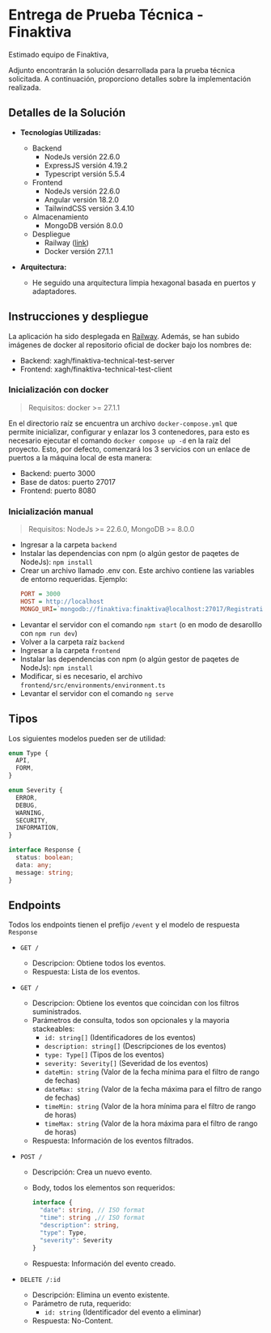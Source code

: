 # Entrega de Prueba Técnica - Finaktiva

Estimado equipo de Finaktiva,

Adjunto encontrarán la solución desarrollada para la prueba técnica solicitada. A continuación, proporciono
detalles sobre la implementación realizada.

## Detalles de la Solución

- **Tecnologías Utilizadas:**

  - Backend
    - NodeJs versión 22.6.0
    - ExpressJS versión 4.19.2
    - Typescript versión 5.5.4
  - Frontend
    - NodeJs versión 22.6.0
    - Angular versión 18.2.0
    - TailwindCSS versión 3.4.10
  - Almacenamiento
    - MongoDB versión 8.0.0
  - Despliegue
    - Railway ([link](https://client-production-0c7b.up.railway.app/))
    - Docker versión 27.1.1

- **Arquitectura:**
  - He seguido una arquitectura limpia hexagonal basada en puertos y adaptadores.

## Instrucciones y despliegue

La aplicación ha sido desplegada en [Railway](https://client-production-0c7b.up.railway.app/).
Además, se han subido imágenes de docker al repositorio oficial de docker bajo los nombres de:

- Backend: xagh/finaktiva-technical-test-server
- Frontend: xagh/finaktiva-technical-test-client

### Inicialización con docker

> Requisitos: docker >= 27.1.1

En el directorio raíz se encuentra un archivo `docker-compose.yml` que permite inicializar, configurar y enlazar los 3 contenedores, para esto es necesario ejecutar el comando `docker compose up -d` en la raíz del proyecto. Esto, por defecto, comenzará los 3 servicios con un enlace de puertos a la máquina local de esta manera:

- Backend: puerto 3000
- Base de datos: puerto 27017
- Frontend: puerto 8080

### Inicialización manual

> Requisitos: NodeJs >= 22.6.0, MongoDB >= 8.0.0

- Ingresar a la carpeta `backend`
- Instalar las dependencias con npm (o algún gestor de paqetes de NodeJs): `npm install`
- Crear un archivo llamado .env con. Este archivo contiene las variables de entorno requeridas. Ejemplo:
  ```ini
  PORT = 3000
  HOST = http://localhost
  MONGO_URI=`mongodb://finaktiva:finaktiva@localhost:27017/Registration`;
  ```
- Levantar el servidor con el comando `npm start` (o en modo de desarolllo con `npm run dev`)
- Volver a la carpeta raíz `backend`
- Ingresar a la carpeta `frontend`
- Instalar las dependencias con npm (o algún gestor de paqetes de NodeJs): `npm install`
- Modificar, si es necesario, el archivo `frontend/src/environments/environment.ts`
- Levantar el servidor con el comando `ng serve`

## Tipos

Los siguientes modelos pueden ser de utilidad:

```ts
enum Type {
  API,
  FORM,
}
```

```ts
enum Severity {
  ERROR,
  DEBUG,
  WARNING,
  SECURITY,
  INFORMATION,
}
```

```ts
interface Response {
  status: boolean;
  data: any;
  message: string;
}
```

## Endpoints

Todos los endpoints tienen el prefijo `/event` y el modelo de respuesta `Response`

- `GET /`

  - Descripcion: Obtiene todos los eventos.
  - Respuesta: Lista de los eventos.

- `GET /`

  - Descripcion: Obtiene los eventos que coincidan con los filtros suministrados.
  - Parámetros de consulta, todos son opcionales y la mayoria stackeables:
    - `id: string[]` (Identificadores de los eventos)
    - `description: string[]` (Descripciones de los eventos)
    - `type: Type[]` (Tipos de los eventos)
    - `severity: Severity[]` (Severidad de los eventos)
    - `dateMin: string` (Valor de la fecha mínima para el filtro de rango de fechas)
    - `dateMax: string` (Valor de la fecha máxima para el filtro de rango de fechas)
    - `timeMin: string` (Valor de la hora mínima para el filtro de rango de horas)
    - `timeMax: string` (Valor de la hora máxima para el filtro de rango de horas)
  - Respuesta: Información de los eventos filtrados.

- `POST /`

  - Descripción: Crea un nuevo evento.
  - Body, todos los elementos son requeridos:

    ```ts
    interface {
      "date": string, // ISO format
      "time": string ,// ISO format
      "description": string,
      "type": Type,
      "severity": Severity
    }
    ```

  - Respuesta: Información del evento creado.

- `DELETE /:id`

  - Descripción: Elimina un evento existente.
  - Parámetro de ruta, requerido:
    - `id: string` (Identificador del evento a eliminar)
  - Respuesta: No-Content.
